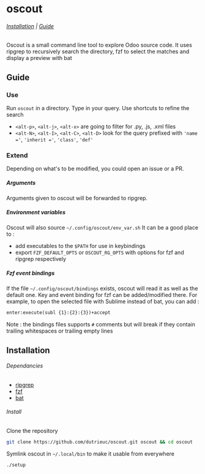 # oscout

###### [Installation] | [Guide]

[Installation]: #installation
[Guide]: #guide

Oscout is a small command line tool to explore Odoo source code. It uses ripgrep to recursively search the directory, fzf to select the matches and display a preview with bat
## Guide

### Use

Run `oscout` in a directory.
Type in your query.
Use shortcuts to refine the search
- `<alt-p>`, `<alt-j>`, `<alt-x>` are going to filter for .py, .js, .xml files
- `<alt-N>`, `<alt-I>`, `<alt-C>`, `<alt-D>` look for the query prefixed with `'name ='`, `'inherit ='`, `'class'`, `'def'` 
  
### Extend
Depending on what's to be modified, you could open an issue or a PR. 

##### Arguments
Arguments given to oscout will be forwarded to ripgrep.


##### Environment variables
Oscout will also source `~/.config/oscout/env_var.sh`
It can be a good place to :
- add executables to the `$PATH` for use in keybindings
- export `FZF_DEFAULT_OPTS` or `OSCOUT_RG_OPTS` with options for fzf and ripgrep respectively


##### Fzf event bindings
If the file `~/.config/oscout/bindings` exists, oscout will read it as well as the default one. Key and event binding for fzf can be added/modified there.
For example, to open the selected file with Sublime instead of bat, you can add :
```txt
enter:execute(subl {1}:{2}:{3})+accept
```
Note : the bindings files supports `#` comments but will break if they contain trailing whitespaces or trailing empty lines


## Installation
###### Dependancies
- [ripgrep](https://github.com/BurntSushi/ripgrep)
- [fzf](https://github.com/junegunn/fzf)
- [bat](https://github.com/sharkdp/bat)

###### Install

Clone the repository
```sh
git clone https://github.com/dutrieuc/oscout.git oscout && cd oscout
```
Symlink oscout in `~/.local/bin` to make it usable from everywhere 
```sh
./setup
```
